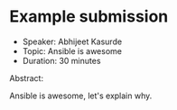 # Example submission

- Speaker: Abhijeet Kasurde
- Topic: Ansible is awesome
- Duration: 30 minutes

Abstract:

Ansible is awesome, let's explain why.

